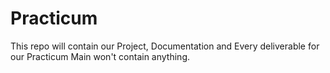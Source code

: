 # Practicum
This repo will contain our Project, Documentation and Every deliverable for our Practicum Main won't contain anything.
